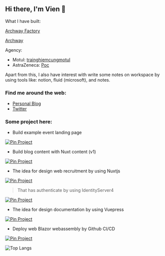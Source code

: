 ## Hi there, I'm Vien 👋

What I have built:

[Archway Factory](https://www.archwayfactory.com/)

[Archway](https://www.archway.co.jp)

Agency:

- Motul: [trainghiemcungmotul](https://trainghiemcungmotul.com/)
- AstraZeneca: [Poc](https://zingy-salamander-9ffdca.netlify.app/)


Apart from this, I also have interest with write some notes on workspace by using tools like: notion, fluid (microsoft), and notes.

### Find me around the web:
- [Personal Blog](https://viendev.netlify.app)
- [Twitter](https://twitter.com/vienvee_bb)

### Some project here:

- Build example event landing page

[![Pin Project](https://github-readme-stats.vercel.app/api/pin/?username=vienpt&repo=event-website-starter)](https://github.com/vienpt/event-website-starter)

- Build blog content with Nuxt content (v1)

[![Pin Project](https://github-readme-stats.vercel.app/api/pin/?username=vienpt&repo=viendev-nuxt-content-blog)](https://github.com/vienpt/viendev-nuxt-content-blog)

- The idea for design web recruitment by using Nuxtjs

[![Pin Project](https://github-readme-stats.vercel.app/api/pin/?username=vienpt&repo=recruitment)](https://github.com/vienpt/recruitment)

> That has authenticate by using IdentityServer4

[![Pin Project](https://github-readme-stats.vercel.app/api/pin/?username=vienpt&repo=IdentityServer4)](https://github.com/vienpt/IdentityServer4)


- The idea for design documentation by using Vuepress

[![Pin Project](https://github-readme-stats.vercel.app/api/pin/?username=vienpt&repo=archdocstheme)](https://github.com/vienpt/archdocstheme)


- Deploy web Blazor webassembly by Github CI/CD

[![Pin Project](https://github-readme-stats.vercel.app/api/pin/?username=vienpt&repo=blazordemoci)](https://github.com/vienpt/blazordemoci)


![Top Langs](https://github-readme-stats.vercel.app/api/top-langs/?username=vienpt&layout=compact)
